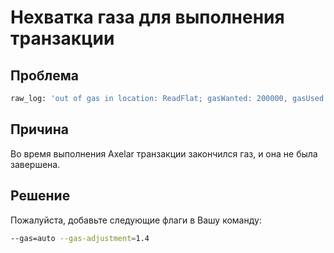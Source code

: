 # Нехватка газа для выполнения транзакции

## Проблема 
```bash
raw_log: 'out of gas in location: ReadFlat; gasWanted: 200000, gasUsed: 200568: outof gas'
```

## Причина
Во время выполнения Axelar транзакции закончился газ, и она не была завершена.

## Решение
Пожалуйста, добавьте следующие флаги в Вашу команду:
```bash
--gas=auto --gas-adjustment=1.4
```
